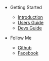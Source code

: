 
* Getting Started
    * [Introduction](/README.md)
    * [Users Guide](./Users/Users.md)
    * [Devs Guide](./Dev/Dev.md)

* Follow Me
    - [Github](https://github.com/Jervx)
    - [Facebook](https://www.facebook.com/jerbee.paragas)